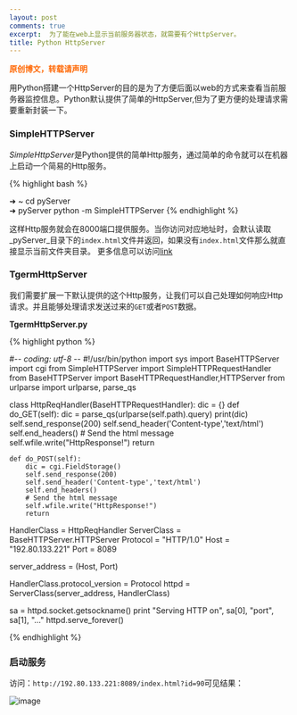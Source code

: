 ```yaml
---
layout: post
comments: true
excerpt:  为了能在web上显示当前服务器状态，就需要有个HttpServer。
title: Python HttpServer
---
```

<span style="color: #ff6600;"><strong>原创博文，转载请声明</strong></span>

用Python搭建一个HttpServer的目的是为了方便后面以web的方式来查看当前服务器监控信息。Python默认提供了简单的HttpServer,但为了更方便的处理请求需要重新封装一下。

### SimpleHTTPServer

*SimpleHttpServer*是Python提供的简单Http服务，通过简单的命令就可以在机器上启动一个简易的Http服务。  

{% highlight bash %} 

➜  ~  cd pyServer  
➜  pyServer  python -m SimpleHTTPServer 
{% endhighlight %}

这样Http服务就会在8000端口提供服务。当你访问对应地址时，会默认读取_pyServer_目录下的`index.html`文件并返回，如果没有`index.html`文件那么就直接显示当前文件夹目录。 
更多信息可以访问[link](https://docs.python.org/2/library/simplehttpserver.html#module-SimpleHTTPServer)

### TgermHttpServer

我们需要扩展一下默认提供的这个Http服务，让我们可以自己处理如何响应Http请求。并且能够处理请求发送过来的`GET`或者`POST`数据。

**TgermHttpServer.py**

{% highlight python %}

#-*- coding: utf-8 -*-
#!/usr/bin/python
import sys
import BaseHTTPServer
import cgi
from SimpleHTTPServer import SimpleHTTPRequestHandler
from BaseHTTPServer import BaseHTTPRequestHandler,HTTPServer
from urlparse import urlparse, parse_qs


class HttpReqHandler(BaseHTTPRequestHandler):
	dic = {}
	def do_GET(self):
		dic = parse_qs(urlparse(self.path).query)
		print(dic)
		self.send_response(200)
		self.send_header('Content-type','text/html')
		self.end_headers()
		# Send the html message
		self.wfile.write("HttpResponse!")
		return

	def do_POST(self):
		dic = cgi.FieldStorage()
		self.send_response(200)
		self.send_header('Content-type','text/html')
		self.end_headers()
		# Send the html message
		self.wfile.write("HttpResponse!")
		return


HandlerClass = HttpReqHandler
ServerClass  = BaseHTTPServer.HTTPServer
Protocol     = "HTTP/1.0"
Host		 = "192.80.133.221"
Port		 = 8089


server_address = (Host, Port)

HandlerClass.protocol_version = Protocol
httpd = ServerClass(server_address, HandlerClass)

sa = httpd.socket.getsockname()
print "Serving HTTP on", sa[0], "port", sa[1], "..."
httpd.serve_forever()

{% endhighlight %}

### 启动服务

访问：`http://192.80.133.221:8089/index.html?id=90`可见结果：

![image](../../images/httpServer.png)
